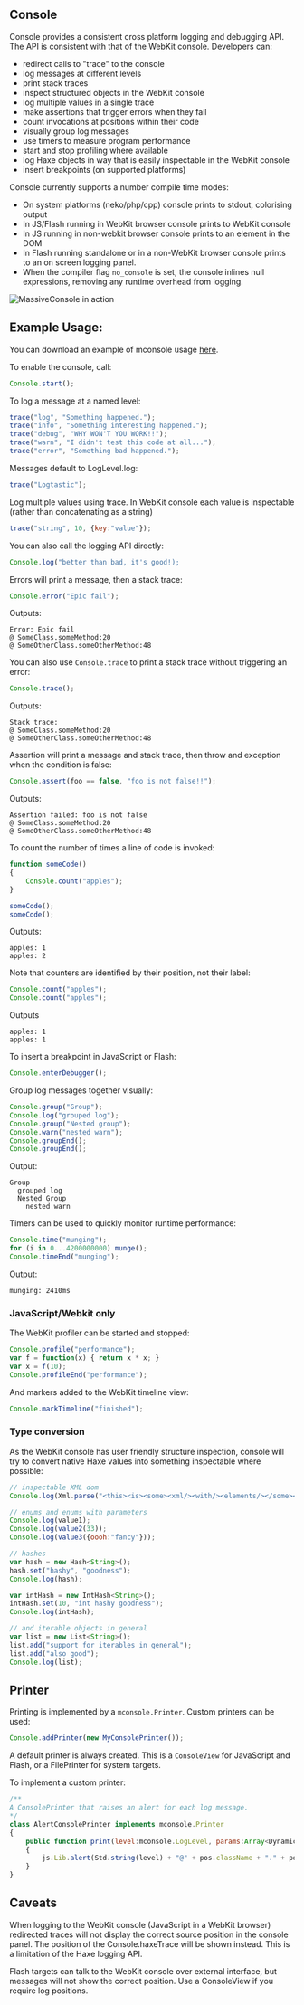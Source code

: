 ## Console

Console provides a consistent cross platform logging and debugging API. The API 
is consistent with that of the WebKit console. Developers can:

* redirect calls to "trace" to the console
* log messages at different levels
* print stack traces
* inspect structured objects in the WebKit console
* log multiple values in a single trace
* make assertions that trigger errors when they fail
* count invocations at positions within their code
* visually group log messages
* use timers to measure program performance
* start and stop profiling where available
* log Haxe objects in way that is easily inspectable in the WebKit console
* insert breakpoints (on supported platforms)

Console currently supports a number compile time modes:

* On system platforms (neko/php/cpp) console prints to stdout, colorising output
* In JS/Flash running in WebKit browser console prints to WebKit console
* In JS running in non-webkit browser console prints to an element in the DOM
* In Flash running standalone or in a non-WebKit browser console prints to an 
  on screen logging panel.
* When the compiler flag `no_console` is set, the console inlines null 
  expressions, removing any runtime overhead from logging.

![MassiveConsole in action](https://github.com/downloads/massiveinteractive/mconsole/mconsole.png)

## Example Usage:

You can download an example of mconsole usage [here](https://github.com/downloads/massiveinteractive/mconsole/example.zip).

To enable the console, call:

```JavaScript
Console.start();
```

To log a message at a named level:

```JavaScript
trace("log", "Something happened.");
trace("info", "Something interesting happened.");
trace("debug", "WHY WON'T YOU WORK!!");
trace("warn", "I didn't test this code at all...");
trace("error", "Something bad happened.");
```

Messages default to LogLevel.log:

```JavaScript
trace("Logtastic");
```

Log multiple values using trace. In WebKit console each value is inspectable 
(rather than concatenating as a string)

```JavaScript
trace("string", 10, {key:"value"});
```

You can also call the logging API directly:

```JavaScript
Console.log("better than bad, it's good!);
```

Errors will print a message, then a stack trace:

```JavaScript
Console.error("Epic fail");
```

Outputs:

	Error: Epic fail
	@ SomeClass.someMethod:20
	@ SomeOtherClass.someOtherMethod:48

You can also use `Console.trace` to print a stack trace without triggering 
an error:

```JavaScript
Console.trace();
```

Outputs:

	Stack trace:
	@ SomeClass.someMethod:20
	@ SomeOtherClass.someOtherMethod:48

Assertion will print a message and stack trace, then throw and exception when 
the condition is false:

```JavaScript
Console.assert(foo == false, "foo is not false!!");
```

Outputs:

	Assertion failed: foo is not false
	@ SomeClass.someMethod:20
	@ SomeOtherClass.someOtherMethod:48

To count the number of times a line of code is invoked:

```JavaScript
function someCode()
{
	Console.count("apples");
}

someCode();
someCode();
```

Outputs:

	apples: 1
	apples: 2

Note that counters are identified by their position, not their label:

```JavaScript
Console.count("apples");
Console.count("apples");
```

Outputs

	apples: 1
	apples: 1

To insert a breakpoint in JavaScript or Flash:

```JavaScript
Console.enterDebugger();
```

Group log messages together visually:

```JavaScript
Console.group("Group");
Console.log("grouped log");
Console.group("Nested group");
Console.warn("nested warn");
Console.groupEnd();
Console.groupEnd();
```

Output:

	Group
	  grouped log
	  Nested Group
	    nested warn

Timers can be used to quickly monitor runtime performance:

```JavaScript
Console.time("munging");
for (i in 0...4200000000) munge();
Console.timeEnd("munging");
```

Output:

	munging: 2410ms

### JavaScript/Webkit only

The WebKit profiler can be started and stopped:

```JavaScript
Console.profile("performance");
var f = function(x) { return x * x; }
var x = f(10);
Console.profileEnd("performance");
```

And markers added to the WebKit timeline view:

```JavaScript
Console.markTimeline("finished");
```

### Type conversion

As the WebKit console has user friendly structure inspection, console will try 
to convert native Haxe values into something inspectable where possible:

```JavaScript
// inspectable XML dom
Console.log(Xml.parse("<this><is><some><xml/><with/><elements/></some></is></this>"));

// enums and enums with parameters
Console.log(value1);
Console.log(value2(33));
Console.log(value3({oooh:"fancy"}));

// hashes
var hash = new Hash<String>();
hash.set("hashy", "goodness");
Console.log(hash);

var intHash = new IntHash<String>();
intHash.set(10, "int hashy goodness");
Console.log(intHash);

// and iterable objects in general
var list = new List<String>();
list.add("support for iterables in general");
list.add("also good");
Console.log(list);
```

## Printer

Printing is implemented by a `mconsole.Printer`. Custom printers can be used:

```JavaScript
Console.addPrinter(new MyConsolePrinter());
```

A default printer is always created. This is a `ConsoleView` for JavaScript and 
Flash, or a FilePrinter for system targets.

To implement a custom printer:

```JavaScript
/**
A ConsolePrinter that raises an alert for each log message.
*/
class AlertConsolePrinter implements mconsole.Printer
{
	public function print(level:mconsole.LogLevel, params:Array<Dynamic>, indent:Int, pos:PosInfos):Void
	{
		js.Lib.alert(Std.string(level) + "@" + pos.className + "." + pos.methodName + ":" + params.join(", "));
	}
}
```

## Caveats

When logging to the WebKit console (JavaScript in a WebKit browser) redirected 
traces will not display the correct source position in the console panel. The 
position of the Console.haxeTrace will be shown instead. This is a limitation 
of the Haxe logging API.

Flash targets can talk to the WebKit console over external interface, but 
messages will not show the correct position. Use a ConsoleView if you 
require log positions.